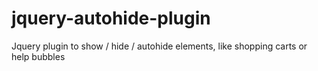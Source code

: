 jquery-autohide-plugin
======================

Jquery plugin to show / hide / autohide elements, like shopping carts or help bubbles
